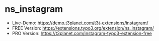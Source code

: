 # ns_instagram


- Live-Demo: https://demo.t3planet.com/t3t-extensions/instagram/    
- FREE Version: https://extensions.typo3.org/extension/ns_instagram/
- PRO Version: https://t3planet.com/instagram-typo3-extension-free
